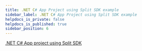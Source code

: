 ```yaml
---
title: .NET C# App Project using Split SDK example
sidebar_label: .NET C# App Project using Split SDK example
helpdocs_is_private: false
helpdocs_is_published: true
sidebar_position: 6
---
```


<p>
  <button hidden style={{borderRadius:'8px', border:'1px', fontFamily:'Courier New', fontWeight:'800', textAlign:'left'}}> help.split.io link: https://help.split.io/hc/en-us/articles/360019200211--NET-C-App-Project-using-Split-SDK-example </button>
</p>

[.NET C# App project using Split SDK](https://github.com/Split-Community/Split-SDKs-Examples/tree/main/netCsharp-SDK)